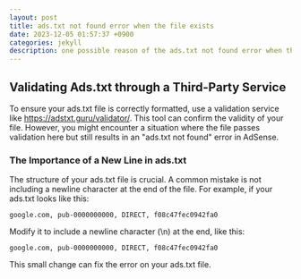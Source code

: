 ```yaml
---
layout: post
title: ads.txt not found error when the file exists
date: 2023-12-05 01:57:37 +0900
categories: jekyll
description: one possible reason of the ads.txt not found error when the file exists
---
```


## Validating Ads.txt through a Third-Party Service
To ensure your ads.txt file is correctly formatted, use a validation service like https://adstxt.guru/validator/.
This tool can confirm the validity of your file.
However, you might encounter a situation where the file passes validation here
but still results in an "ads.txt not found" error in AdSense.

### The Importance of a New Line in ads.txt
The structure of your ads.txt file is crucial. A common mistake is not including a newline character at the end of the file.
For example, if your ads.txt looks like this:

```
google.com, pub-0000000000, DIRECT, f08c47fec0942fa0
```

Modify it to include a newline character (\n) at the end, like this:
```
google.com, pub-0000000000, DIRECT, f08c47fec0942fa0
```

This small change can fix the error on your ads.txt file.
